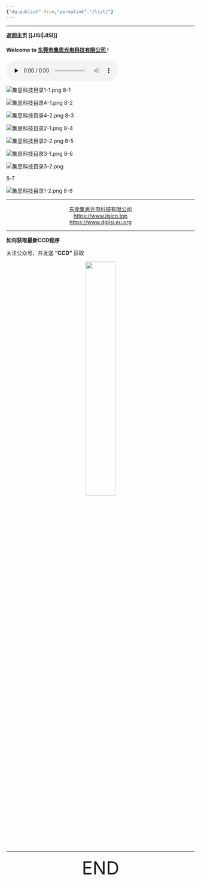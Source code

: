 ```yaml
---
{"dg-publish":true,"permalink":"/list/"}
---
```



---

**返回主页 [[JISI\|JISI]]**

#### Welcome to [东莞市集思光电科技有限公司 ](https://www.jisicn.top) ! 

<audio id="audio" controls="" preload="none" autoplay="autoplay">
      <source id="mp3" src="https://alist.zzggc01.ml/d/123pan/123pan/%E9%9F%B3%E4%B9%90/%E9%82%A3%E5%A5%B3%E5%AD%A9%E5%AF%B9%E6%88%91%E8%AF%B4%20(%E5%AE%8C%E6%95%B4%E7%89%88)%20.mp3?sign=-MIb0ehYDHB3vaGR66RTOZ4qP2qvzpiH1RzyRvAu0nU=:0">
</audio>


![集思科技目录1-1.png](https://img.jisicn.ml/img/jisi1-1.png)
8-1

![集思科技目录4-1.png](https://img.jisicn.ml/img/202304122217888.png)
8-2

![集思科技目录4-2.png](https://img.jisicn.ml/img/202304122218741.png)
8-3

![集思科技目录2-1.png](https://img.jisicn.ml/img/jisi1-2.png)
8-4

![集思科技目录2-2.png](https://img.jisicn.ml/img/202304122220646.png)
8-5

![集思科技目录3-1.png](https://img.jisicn.ml/img/202304122220692.png)
8-6

![集思科技目录3-2.png](https://img.jisicn.ml/img/202304212341976.png)

8-7

![集思科技目录1-2.png](https://img.jisicn.ml/img/202304122221293.png)
8-8

---
<center><a href="Https://www.dgjisi.ml" target="_blank">东莞集思光电科技有限公司</a></center>
<center><a href="https://www.jisicn.top" target="_blank">https://www.jisicn.top</a></center>
<center><a href="Https://www.dgjisi.eu.org" target="_blank">https://www.dgjisi.eu.org</a></center>

---
**如何获取最新CCD程序**

关注公众号，并发送 **“CCD”** 获取

<div align="center">
    <img src="https://cloud.jisi.cf/api/v3/file/source/1124/JISI%20%E5%85%AC%E4%BC%97%E5%8F%B7.jpg?sign=vxeGqA0B2Y-Yger8pV5Rxvdh6ZeBWi4fVG1Wm98bXNo%3D%3A0" width="40%" height="40%"></img>
</div>


------

<div align='center' ><font size='50'>END</font></div>
